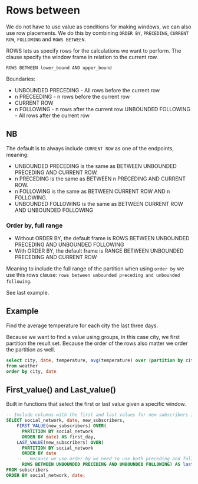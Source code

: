 
# Rows between

We do not have to use value as conditions for making windows, we can also use row placements. We do this by combining `ORDER BY`, `PRECEDING`, `CURRENT ROW`, `FOLLOWING` and `ROWS BETWEEN`.

ROWS lets us specify rows for the calculations we want to perform. The clause specify the window frame in relation to the current row.

`ROWS BETWEEN lower_bound AND upper_bound`

Boundaries:
* UNBOUNDED PRECEDING - All rows before the current row
* n PRECEEDING - n rows before the current row
* CURRENT ROW
* n FOLLOWING - n rows after the current row
UNBOUNDED FOLLOWING - All rows after the current row


## NB

The default is to always include `CURRENT ROW` as one of the endpoints, meaning:

* UNBOUNDED PRECEDING is the same as BETWEEN UNBOUNDED PRECEDING AND CURRENT ROW.
* n PRECEDING is the same as BETWEEN n PRECEDING AND CURRENT ROW.
* n FOLLOWING is the same as BETWEEN CURRENT ROW AND n FOLLOWING.
* UNBOUNDED FOLLOWING is the same as BETWEEN CURRENT ROW AND UNBOUNDED FOLLOWING

### Order by, full range
* Without ORDER BY, the default frame is ROWS BETWEEN UNBOUNDED PRECEDING AND UNBOUNDED FOLLOWING
* With ORDER BY, the default frame is RANGE BETWEEN UNBOUNDED PRECEDING AND CURRENT ROW

Meaning to include the full range of the partition when using `order by` we use this rows clause: `rows between unbounded preceding and unbounded following`.

See last example.

## Example

Find the average temperature for each city the last three days.

Because we want to find a value using groups, in this case city, we first partition the result set. Because the order of the rows also matter we order the partition as well.

```sql
select city, date, temperature, avg(temperature) over (partition by city order by date rows between 2 preceding and current row) as 3day_average
from weather
order by city, date
```

## First_value() and Last_value()

Built in functions that select the first or last value given a specific window.

```sql
-- Include columns with the first and last values for new subscribers in each social network
SELECT social_network, date, new_subscribers,
    FIRST_VALUE(new_subscribers) OVER(
      PARTITION BY social_network
      ORDER BY date) AS first_day,
    LAST_VALUE(new_subscribers) OVER(
      PARTITION BY social_network
      ORDER BY date
    --   Because we use order by we need to use both preceding and following to include the whole partition
      ROWS BETWEEN UNBOUNDED PRECEDING AND UNBOUNDED FOLLOWING) AS last_day
FROM subscribers
ORDER BY social_network, date;
```